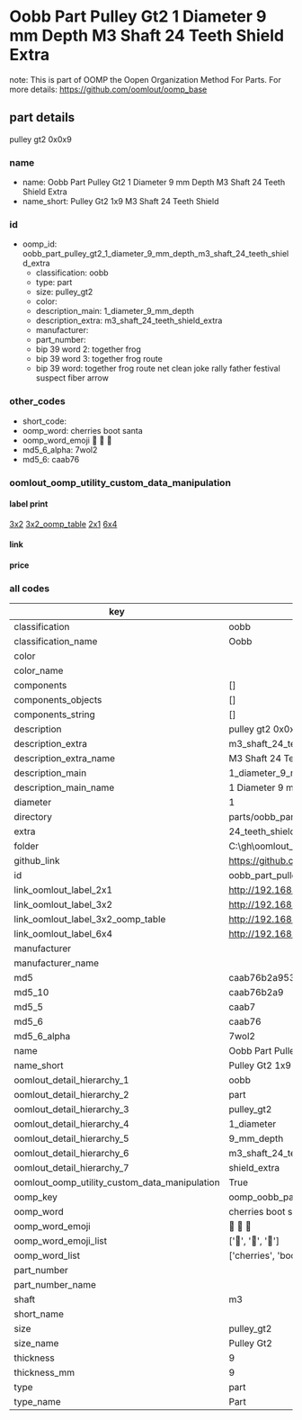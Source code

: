 # Oobb Part Pulley Gt2 1 Diameter 9 mm Depth M3 Shaft 24 Teeth Shield Extra  

note: This is part of OOMP the Oopen Organization Method For Parts. For more details: https://github.com/oomlout/oomp_base

##  part details
  



pulley gt2 0x0x9



### name
* name: Oobb Part Pulley Gt2 1 Diameter 9 mm Depth M3 Shaft 24 Teeth Shield Extra
* name_short: Pulley Gt2 1x9 M3 Shaft 24 Teeth Shield
### id
* oomp_id: oobb_part_pulley_gt2_1_diameter_9_mm_depth_m3_shaft_24_teeth_shield_extra
  * classification: oobb
  * type: part
  * size: pulley_gt2
  * color: 
  * description_main: 1_diameter_9_mm_depth
  * description_extra: m3_shaft_24_teeth_shield_extra
  * manufacturer: 
  * part_number: 
  * bip 39 word 2: together frog
  * bip 39 word 3: together frog route
  * bip 39 word: together frog route net clean joke rally father festival suspect fiber arrow

### other_codes
* short_code: 
* oomp_word: cherries boot santa
* oomp_word_emoji :cherries: :boot: :santa:
* md5_6_alpha: 7wol2
* md5_6: caab76






### oomlout_oomp_utility_custom_data_manipulation
#### label print
[3x2](http://192.168.1.245:1112/?label=oomp%207wol2)
[3x2_oomp_table](http://192.168.1.108:1112/?label=oomp%207wol2)
[2x1](http://192.168.1.242:1112/?label=oomp%207wol2)
[6x4](http://192.168.1.55:1112/?label=oomp%207wol2)    

#### link

                              

#### price







### all codes 
| key | value |  
| --- | --- |  
| classification | oobb |  
| classification_name | Oobb |  
| color |  |  
| color_name |  |  
| components | [] |  
| components_objects | [] |  
| components_string | [] |  
| description | pulley gt2 0x0x9 |  
| description_extra | m3_shaft_24_teeth_shield_extra |  
| description_extra_name | M3 Shaft 24 Teeth Shield Extra |  
| description_main | 1_diameter_9_mm_depth |  
| description_main_name | 1 Diameter 9 mm Depth |  
| diameter | 1 |  
| directory | parts/oobb_part_pulley_gt2_1_diameter_9_mm_depth_m3_shaft_24_teeth_shield_extra |  
| extra | 24_teeth_shield |  
| folder | C:\gh\oomlout_oobb_version_4_generated_parts\things\oobb_part_pulley_gt2_1_diameter_9_mm_depth_m3_shaft_24_teeth_shield_extra |  
| github_link | https://github.com/oomlout/oomlout_oomp_part_src/tree/main/parts/oobb_part_pulley_gt2_1_diameter_9_mm_depth_m3_shaft_24_teeth_shield_extra |  
| id | oobb_part_pulley_gt2_1_diameter_9_mm_depth_m3_shaft_24_teeth_shield_extra |  
| link_oomlout_label_2x1 | http://192.168.1.242:1112/?label=oomp%207wol2 |  
| link_oomlout_label_3x2 | http://192.168.1.245:1112/?label=oomp%207wol2 |  
| link_oomlout_label_3x2_oomp_table | http://192.168.1.108:1112/?label=oomp%207wol2 |  
| link_oomlout_label_6x4 | http://192.168.1.55:1112/?label=oomp%207wol2 |  
| manufacturer |  |  
| manufacturer_name |  |  
| md5 | caab76b2a953b629e115294b79174f1d |  
| md5_10 | caab76b2a9 |  
| md5_5 | caab7 |  
| md5_6 | caab76 |  
| md5_6_alpha | 7wol2 |  
| name | Oobb Part Pulley Gt2 1 Diameter 9 mm Depth M3 Shaft 24 Teeth Shield Extra |  
| name_short | Pulley Gt2 1x9 M3 Shaft 24 Teeth Shield |  
| oomlout_detail_hierarchy_1 | oobb |  
| oomlout_detail_hierarchy_2 | part |  
| oomlout_detail_hierarchy_3 | pulley_gt2 |  
| oomlout_detail_hierarchy_4 | 1_diameter |  
| oomlout_detail_hierarchy_5 | 9_mm_depth |  
| oomlout_detail_hierarchy_6 | m3_shaft_24_teeth |  
| oomlout_detail_hierarchy_7 | shield_extra |  
| oomlout_oomp_utility_custom_data_manipulation | True |  
| oomp_key | oomp_oobb_part_pulley_gt2_1_diameter_9_mm_depth_m3_shaft_24_teeth_shield_extra |  
| oomp_word | cherries boot santa |  
| oomp_word_emoji | :cherries: :boot: :santa: |  
| oomp_word_emoji_list | [':cherries:', ':boot:', ':santa:'] |  
| oomp_word_list | ['cherries', 'boot', 'santa'] |  
| part_number |  |  
| part_number_name |  |  
| shaft | m3 |  
| short_name |  |  
| size | pulley_gt2 |  
| size_name | Pulley Gt2 |  
| thickness | 9 |  
| thickness_mm | 9 |  
| type | part |  
| type_name | Part |  
